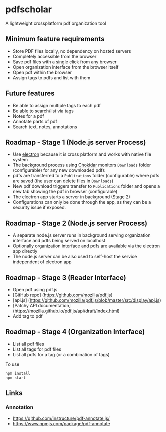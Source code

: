 # pdfscholar
A lightweight crossplatform pdf organization tool

## Minimum feature requirements
* Store PDF files locally, no dependency on hosted servers
* Completely accessible from the browser
 * Save pdf files with a single click from any browser
 * Open organization interface from the browser itself
 * Open pdf within the browser
* Assign tags to pdfs and list with them

## Future features
* Be able to assign multiple tags to each pdf
* Be able to search/list via tags
* Notes for a pdf
* Annotate parts of pdf
* Search text, notes, annotations

## Roadmap - Stage 1 (Node.js server Process)
* Use [electron](http://electron.atom.io/) because it is cross platform and works with native file system
* The background process using [Chokidar](https://github.com/paulmillr/chokidar) monitors `Downloads` folder (configurable) for any new downloaded pdfs
* pdfs are transferred to a `Publications` folder (configurable) where pdfs are saved (the user can delete files in `Downloads`) 
* New pdf download triggers transfer to `Publications` folder and opens a new tab showing the pdf in browser (configurable) 
* The electron app starts a server in background (Stage 2)
* Configurations can only be done through the app, as they can be a security issue if exposed. 

## Roadmap - Stage 2 (Node.js server Process)
* A separate node.js server runs in background serving organization interface and pdfs being served on localhost
* Optionally organization interface and pdfs are available via the electron app directly
* The node.js server can be also used to self-host the service independent of electron app

## Roadmap - Stage 3 (Reader Interface)
* Open pdf using pdf.js
 * [GitHub repo] (https://github.com/mozilla/pdf.js)
 * [api.js] (https://github.com/mozilla/pdf.js/blob/master/src/display/api.js)
 * [Patchy API documentation] (https://mozilla.github.io/pdf.js/api/draft/index.html)
* Add tag to pdf

## Roadmap - Stage 4 (Organization Interface)
* List all pdf files
* List all tags for pdf files
* List all pdfs for a tag (or a combination of tags)

To use
```
npm install
npm start
```

## Links
### Annotation
* https://github.com/instructure/pdf-annotate.js/
* https://www.npmjs.com/package/pdf-annotate
